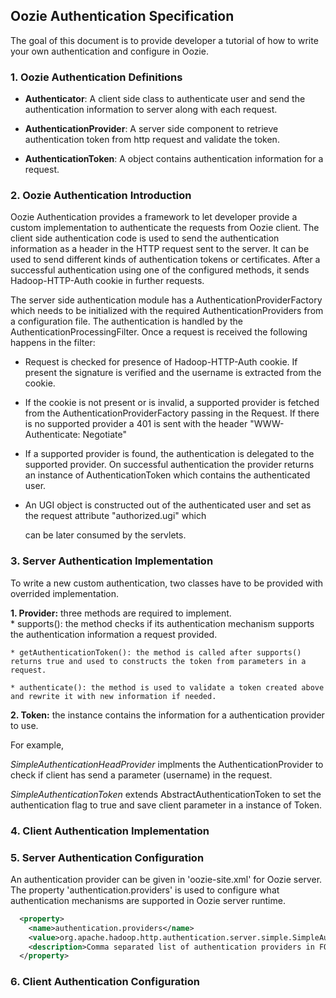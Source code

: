 ## Oozie Authentication Specification

The goal of this document is to provide developer a tutorial of how to write your own authentication and configure in Oozie.

### 1. Oozie Authentication Definitions

   * **Authenticator**: A client side class to authenticate user and send the authentication information to server along with each request.

   * **AuthenticationProvider**: A server side component to retrieve authentication token from http request and validate the token.

   * **AuthenticationToken**: A object contains authentication information for a request.

### 2. Oozie Authentication Introduction

Oozie Authentication provides a framework to let developer provide a custom implementation to authenticate the requests from Oozie client. The client side authentication code is used to send the authentication information as a header in the HTTP request sent to the server. It can be used to send different kinds of authentication tokens or certificates. After a successful authentication using one of the configured methods, it sends Hadoop-HTTP-Auth cookie in further requests.

The server side authentication module has a AuthenticationProviderFactory which needs to be initialized with the required AuthenticationProviders from a configuration file. The authentication is handled by the AuthenticationProcessingFilter. Once a request is received the following happens in the filter:

   * Request is checked for presence of Hadoop-HTTP-Auth cookie. If present the signature is verified and 
      the username is extracted from the cookie.
   * If the cookie is not present or is invalid, a supported provider is fetched from the AuthenticationProviderFactory
      passing in the Request. If there is no supported provider a 401 is sent with the header "WWW-Authenticate: Negotiate"
   * If a supported provider is found, the authentication is delegated to the supported provider. On successful authentication
      the provider returns an instance of AuthenticationToken which contains the authenticated user.
   * An UGI object is constructed out of the authenticated user and set as the request attribute "authorized.ugi" which 

      can be later consumed by the servlets. 

### 3. Server Authentication Implementation

To write a new custom authentication, two classes have to be provided with overrided implementation. 

**1. Provider:** three methods are required to implement.    
    * supports(): the method checks if its authentication mechanism supports the authentication information a request provided.

    * getAuthenticationToken(): the method is called after supports() returns true and used to constructs the token from parameters in a request.

    * authenticate(): the method is used to validate a token created above and rewrite it with new information if needed.

**2. Token:** the instance contains the information for a authentication provider to use.

For example,

_SimpleAuthenticationHeadProvider_ implments the AuthenticationProvider to check if client has send a parameter (username) in the request.

_SimpleAuthenticationToken_ extends AbstractAuthenticationToken to set the authentication flag to true and save client parameter in a instance of Token.

### 4. Client Authentication Implementation


### 5. Server Authentication Configuration

An authentication provider can be given in 'oozie-site.xml' for Oozie server. The property 'authentication.providers' is used to configure what authentication mechanisms are supported in Oozie server runtime.

```xml
  <property>
	<name>authentication.providers</name>
	<value>org.apache.hadoop.http.authentication.server.simple.SimpleAuthenticationHeaderProvider</value>
	<description>Comma separated list of authentication providers in FQCN.</description>
  </property>
```

### 6. Client Authentication Configuration

